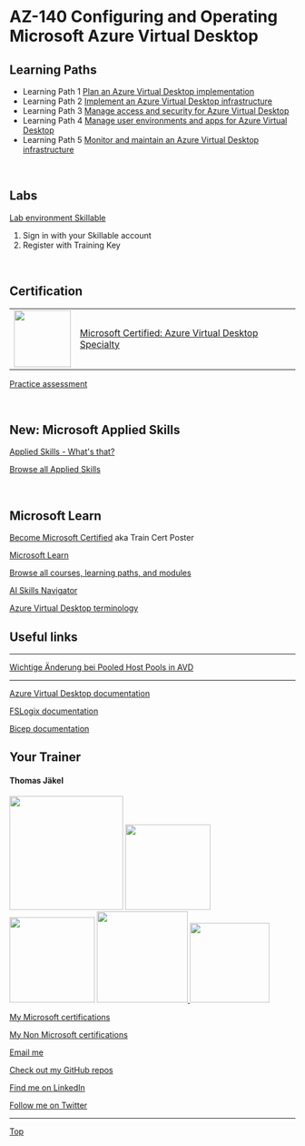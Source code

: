 
[LP1]: https://learn.microsoft.com/en-us/training/paths/plan-azure-virtual-desktop-implementation/
[LP2]: https://learn.microsoft.com/en-us/training/paths/implement-azure-virtual-infrastructure/
[LP3]: https://learn.microsoft.com/en-us/training/paths/manage-access-security/
[LP4]: https://learn.microsoft.com/en-us/training/paths/manage-user-environments-apps/
[LP5]: https://learn.microsoft.com/en-us/training/paths/monitor-maintain-azure-virtual-desktop-infrastructure/


# AZ-140 Configuring and Operating Microsoft Azure Virtual Desktop

## Learning Paths

- Learning Path 1 [Plan an Azure Virtual Desktop implementation][LP1]
- Learning Path 2 [Implement an Azure Virtual Desktop infrastructure][LP2]
- Learning Path 3 [Manage access and security for Azure Virtual Desktop][LP3]
- Learning Path 4 [Manage user environments and apps for Azure Virtual Desktop][LP4]
- Learning Path 5 [Monitor and maintain an Azure Virtual Desktop infrastructure][LP5]

<br>

## Labs

[Lab environment Skillable](https://brainymotion.learnondemand.net) 

1. Sign in with your Skillable account 
2. Register with Training Key

<!--[Go Deploy](https://lms.godeploy.it) -->


<br>

## Certification 

|   |   |
| - | - |
|<img src="https://download69118.blob.core.windows.net/anon/microsoft-certified-specialty-badge.svg" width="100"/>|[Microsoft Certified: Azure Virtual Desktop Specialty](https://learn.microsoft.com/en-us/credentials/certifications/azure-virtual-desktop-specialty/)|


[Practice assessment](https://learn.microsoft.com/en-us/credentials/certifications/azure-virtual-desktop-specialty/practice/assessment?assessment-type=practice&assessmentId=69&practice-assessment-type=certification)

<br>


## New: Microsoft Applied Skills

[Applied Skills - What's that?](https://learn.microsoft.com/en-us/credentials/)

[Browse all Applied Skills](https://learn.microsoft.com/en-us/credentials/browse/?credential_types=applied%20skills)

<br>



## Microsoft Learn

[Become Microsoft Certified](https://aka.ms/traincertposter) aka Train Cert Poster

[Microsoft Learn](https://learn.microsoft.com)

[Browse all courses, learning paths, and modules](https://learn.microsoft.com/en-us/training/browse/)

[AI Skills Navigator](https://aiskillsnavigator.microsoft.com/en-us)

[Azure Virtual Desktop terminology](https://learn.microsoft.com/en-us/azure/virtual-desktop/terminology)



## Useful links

---

[Wichtige Änderung bei Pooled Host Pools in AVD](https://learn.microsoft.com/en-us/azure/virtual-desktop/preferred-application-group-type)

---

[Azure Virtual Desktop documentation](https://learn.microsoft.com/en-us/azure/virtual-desktop/)

[FSLogix documentation](https://learn.microsoft.com/en-us/fslogix/)

[Bicep documentation](https://learn.microsoft.com/en-us/azure/azure-resource-manager/bicep/) 






##  Your Trainer
#### Thomas Jäkel

<img src="https://download69118.blob.core.windows.net/anon/Profilbild.jpg" width="200"/>
<img src="https://download69118.blob.core.windows.net/anon/Standard MCT Badge Large.png" width=150>
<a href="https://www.credly.com/badges/72439d56-7895-4b92-84bd-fec12c84fd18/public_url"><img src="https://download69118.blob.core.windows.net/anon/mcse-cloud-platform-and-infrastructure-certified-2016.png" width="150"/></a>
<a href="https://learn.microsoft.com/api/credentials/share/en-us/tjaekel/A8E4CC3EAA93F4C2?sharingId=EBAFABC36CF6EBDC"><img src="https://download69118.blob.core.windows.net/anon/microsoft-certified-azure-solutions-architect-expert.png" width=160>
<a href="https://www.credly.com/badges/7f2c6c3e-d3e3-4e32-9299-adf3278948a3/public_url"><img src="https://download69118.blob.core.windows.net/anon/instructor-recognition-1-000-students-reached.png" width="140"/></a>

[My Microsoft certifications](https://learn.microsoft.com/en-us/users/tjaekel/transcript/d4yjrcx32nome0r)

[My Non Microsoft certifications](https://www.credly.com/users/thomas-jakel)

[Email me](mailto:thomas.jaekel@brainymotion.de)

[Check out my GitHub repos](https://github.com/www42)

[Find me on LinkedIn](https://linkedin.com/in/tjkkll)

[Follow me on Twitter](https://twitter.com/tjkkll)


---

[Top](#az-140-configuring-and-operating-microsoft-azure-virtual-desktop)